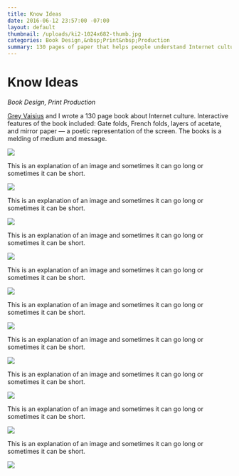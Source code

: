 ```yaml
---
title: Know Ideas
date: 2016-06-12 23:57:00 -07:00
layout: default
thumbnail: /uploads/ki2-1024x682-thumb.jpg
categories: Book Design,&nbsp;Print&nbsp;Production
summary: 130 pages of paper that helps people understand Internet culture.
---
```


<div class="grid">
    <h1>Know Ideas</h1>
    <p><em>Book Design, Print Production</em></p>
</div>

<div class="grid">
    <div class="col-1-3">
    	<p><a href="http://greyvy.com/" target="_blank">Grey Vaisius</a> and I wrote a 130 page book about Internet culture. Interactive features of the book included: Gate folds, French folds, layers of acetate, and mirror paper — a poetic representation of the screen. The books is a melding of medium and message.</p>
	</div>
	<div class="col-2-3">
		<img src="/uploads/ki2-1024x682.jpg"/>
	</div>
</div>

<div class="grid">
    <div class="col-1-3">
    	<p>This is an explanation of an image and sometimes it can go long or sometimes it can be short.</p>
	</div>
	<div class="col-2-3">
		<img src="/uploads/ki4-1024x682.jpg"/>
	</div>
</div>

<div class="grid">
    <div class="col-1-3">
    	<p>This is an explanation of an image and sometimes it can go long or sometimes it can be short.</p>
	</div>
	<div class="col-2-3">
		<img src="/uploads/ki5-1024x682.jpg"/>
	</div>
</div>

<div class="grid">
    <div class="col-1-3">
    	<p>This is an explanation of an image and sometimes it can go long or sometimes it can be short.</p>
	</div>
	<div class="col-2-3">
		<img src="/uploads/ki10-1024x682.jpg"/>
	</div>
</div>

<div class="grid">
    <div class="col-1-3">
    	<p>This is an explanation of an image and sometimes it can go long or sometimes it can be short.</p>
	</div>
	<div class="col-2-3">
		<img src="/uploads/ki11-1024x682.jpg"/>
	</div>
</div>

<div class="grid">
    <div class="col-1-3">
    	<p>This is an explanation of an image and sometimes it can go long or sometimes it can be short.</p>
	</div>
	<div class="col-2-3">
		<img src="/uploads/ki9-1024x682.jpg"/>
	</div>
</div>

<div class="grid">
    <div class="col-1-3">
    	<p>This is an explanation of an image and sometimes it can go long or sometimes it can be short.</p>
	</div>
	<div class="col-2-3">
		<img src="/uploads/ki14-1024x682.jpg"/>
	</div>
</div>

<div class="grid">
    <div class="col-1-3">
    	<p>This is an explanation of an image and sometimes it can go long or sometimes it can be short.</p>
	</div>
	<div class="col-2-3">
		<img src="/uploads/ki12-1024x682.jpg"/>
	</div>
</div>

<div class="grid">
    <div class="col-1-3">
    	<p>This is an explanation of an image and sometimes it can go long or sometimes it can be short.</p>
	</div>
	<div class="col-2-3">
		<img src="/uploads/ki8-1024x682.jpg"/>
	</div>
</div>

<div class="grid">
    <div class="col-1-3">
    	<p>This is an explanation of an image and sometimes it can go long or sometimes it can be short.</p>
	</div>
	<div class="col-2-3">
		<img src="/uploads/ki7-1024x682.jpg"/>
	</div>
</div>